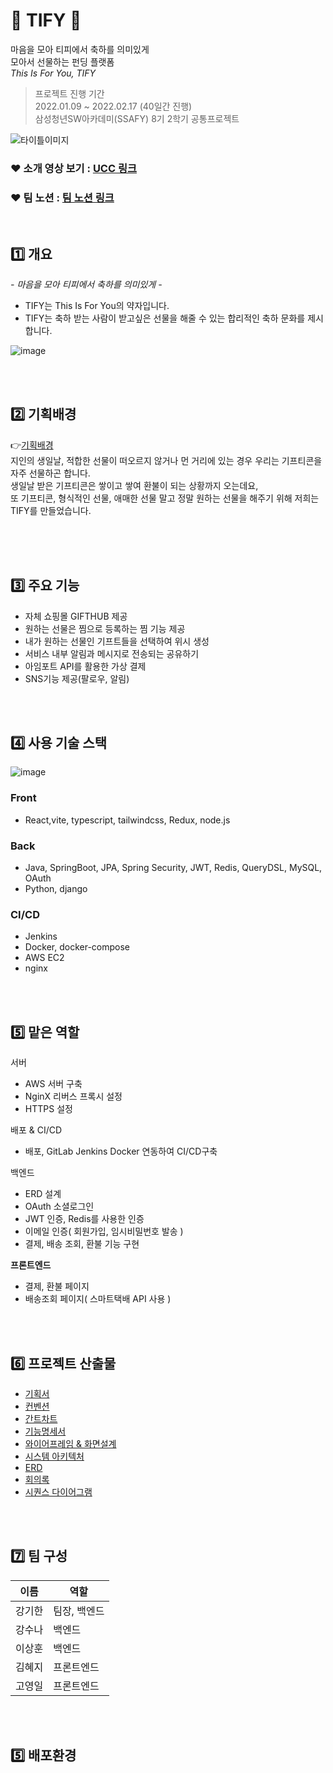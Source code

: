 # 🎁 TIFY 🎁
마음을 모아 티피에서 축하를 의미있게</br>
모아서 선물하는 펀딩 플랫폼</br>
*This Is For You, TIFY*</br>

> 프로젝트 진행 기간</br>
2022.01.09 ~ 2022.02.17 (40일간 진행)</br>
삼성청년SW아카데미(SSAFY) 8기 2학기 공통프로젝트

![타이틀이미지](https://user-images.githubusercontent.com/67724306/221319321-96fd4616-6806-4f1a-b2c0-a6120068dad9.png)

### ❤ 소개 영상 보기 : [UCC 링크](https://www.youtube.com/watch?v=hVagaS4wfKE)
### ❤ 팀 노션 : [팀 노션 링크](https://sunakang.notion.site/sunakang/TIFY-This-Is-For-You-77f90a567d2a4656b51ef2b7667d4610)


</br>

## 1️⃣ 개요

*- 마음을 모아 티피에서 축하를 의미있게 -*  
- TIFY는 This Is For You의 약자입니다.
- TIFY는 축하 받는 사람이 받고싶은 선물을 해줄 수 있는 합리적인 축하 문화를 제시합니다.

![image](https://user-images.githubusercontent.com/67724306/222994507-89971cbc-21b2-46de-8970-60e73cbabc58.png)

</br></br>

## 2️⃣ 기획배경

👉[기획배경](https://sunakang.notion.site/TIFY-This-Is-For-You-cb5f1654b408402c8b9abfca9c1d6cc3)<br/>
지인의 생일날, 적합한 선물이 떠오르지 않거나 먼 거리에 있는 경우 우리는 기프티콘을 자주 선물하곤 합니다.<br/>
생일날 받은 기프티콘은 쌓이고 쌓여 환불이 되는 상황까지 오는데요,<br/>
또 기프티콘, 형식적인 선물, 애매한 선물 말고 정말 원하는 선물을 해주기 위해 저희는 TIFY를 만들었습니다.<br/><br/>

</br></br>

## 3️⃣ 주요 기능
- 자체 쇼핑몰 GIFTHUB 제공
- 원하는 선물은 찜으로 등록하는 찜 기능 제공
- 내가 원하는 선물인 기프트들을 선택하여 위시 생성
- 서비스 내부 알림과 메시지로 전송되는 공유하기
- 아임포트 API를 활용한 가상 결제
- SNS기능 제공(팔로우, 알림)

</br></br>

## 4️⃣ 사용 기술 스택
![image](https://user-images.githubusercontent.com/67724306/222994464-d8272786-206c-4176-afd5-e58ff9bc4a9c.png)
### Front
- React,vite, typescript, tailwindcss, Redux, node.js
### Back
- Java, SpringBoot, JPA, Spring Security, JWT, Redis, QueryDSL, MySQL, OAuth
- Python, django
### CI/CD
- Jenkins
- Docker, docker-compose
- AWS EC2
- nginx

</br></br>

## 5️⃣ 맡은 역할
서버
- AWS 서버 구축
- NginX 리버스 프록시 설정
- HTTPS 설정<br/>

배포 & CI/CD
- 배포, GitLab Jenkins Docker 연동하여 CI/CD구축<br/>

백엔드
- ERD 설계
- OAuth 소셜로그인
- JWT 인증, Redis를 사용한 인증
- 이메일 인증( 회원가입, 임시비밀번호 발송 )
- 결제, 배송 조회, 환불 기능 구현

**프론트엔드**

- 결제, 환불 페이지
- 배송조회 페이지( 스마트택배 API 사용 )

</br></br>

## 6️⃣ 프로젝트 산출물
- [기획서](https://sunakang.notion.site/TIFY-This-Is-For-You-cb5f1654b408402c8b9abfca9c1d6cc3)
- [컨벤션](https://sunakang.notion.site/c0466b33a25c4861afe5eb71dcef1735)
- [간트차트](https://docs.google.com/spreadsheets/d/1YI4T3lw5ymK10bgg_eFxfEI6xh_cS6oE1Ns5NaXdgkM/edit#gid=1219227786)
- [기능명세서](https://sunakang.notion.site/15c852921e0b4de890261ccf555fcfd6?v=18ab58b756af42329c40753530e12a32)
- [와이어프레임 & 화면설계](https://www.figma.com/file/ZRSCIzcG5HqeaiF2akZlJe/Figma-TIFY?node-id=0%3A1&t=a9VpXXNPXOUvDd4J-0)
- [시스템 아키텍처]()
- [ERD](https://sunakang.notion.site/ERD-321997881c9544dab5a979519865c9a2)
- [회의록](https://sunakang.notion.site/c5f830e046f1417097c2d12df5235380)
- [시퀀스 다이어그램](https://sunakang.notion.site/d9b8eb1bde3941ef9e266d55003a03c2)

</br></br>


## 7️⃣ 팀 구성
|이름|역할|
|---|---|
|강기한|팀장, 백엔드|
|강수나|백엔드|
|이상훈|백엔드|
|김혜지|프론트엔드|
|고영일|프론트엔드|


</br></br>

## 5️⃣ 배포환경
